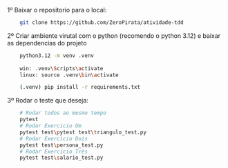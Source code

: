 1º Baixar o repositorio para o local:

```bash
    git clone https://github.com/ZeroPirata/atividade-tdd
```

2º Criar ambiente virutal com o python (recomendo o python 3.12) e baixar as dependencias do projeto

```bash
    python3.12 -m venv .venv
    
    win: .venv\Scripts\activate
    linux: source .venv\bin\activate

    (.venv) pip install -r requirements.txt
```

3º Rodar o teste que deseja:

```bash
    # Rodar todos ao mesmo tempo
    pytest
    # Rodar Exercicio Um
    pytest test\pytest test\triangulo_test.py
    # Rodar Exercicio Dois
    pytest test\persona_test.py
    # Rodar Exercicio Três
    pytest test\salario_test.py    
```
